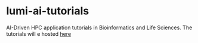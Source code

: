 # lumi-ai-tutorials
AI-Driven HPC application tutorials in Bioinformatics and Life Sciences. The tutorials will e hosted  [here](https://yetulaxman.github.io/lumi-ai-tutorials/)
